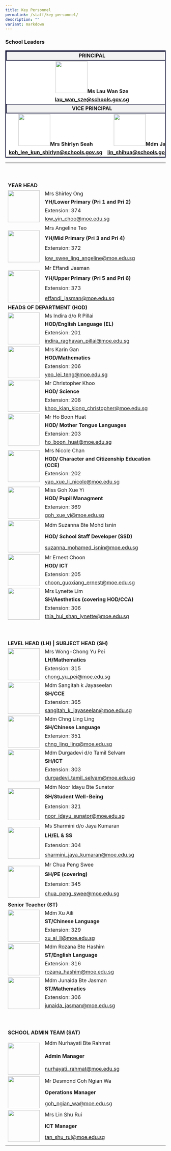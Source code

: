 ```yaml
---
title: Key Personnel
permalink: /staff/key-personnel/
description: ""
variant: markdown
---
```

<h3>School Leaders</h3>
<table style="border:2px solid #0A0B30">
<tbody><tr>
<td style="border:2px solid #0A0B30; background-color:#f3f3f3; text-align: center;" colspan="3"><strong>PRINCIPAL</strong>
 </td></tr>
<tr>
<td style="border:2px ; background-color:#ffffff;; text-align: center;" colspan="3"><img style="width: 100px;" height="auto" alt="" src="/images/Staff Photos/Organisation Photos/001_ms_lau.png"><strong>Ms Lau Wan Sze</strong>
 </td></tr>
<tr>
<td style="border:2px ; background-color:#ffffff;; text-align: center;" colspan="3"><strong><a href="mailto:lau_wan_sze@schools.gov.sg" rel="noopener noreferrer nofollow" target="_blank">lau_wan_sze@schools.gov.sg</a></strong>
 </td></tr>
<tr>
<td style="border:2px solid #0A0B30; background-color:#f3f3f3; text-align: center; width:25%" colspan="2"><strong>VICE PRINCIPAL</strong></td>
 </tr>
<tr>
<td style="border:2px; background-color:#ffffff; text-align: center;"><img style="width: 100px;" height="auto" alt="" src="/images/Staff%20Photos/Mrs_Shirlyn_Seah.png"><strong>Mrs Shirlyn Seah
</strong></td><td style="border:2px ; background-color:#ffffff;; text-align: center;"><img style="width: 100px;" height="auto" alt="" src="/images/Staff Photos/vp_mdm_jan.png"><strong>Mdm Jan
</strong>
 </td></tr>
<tr>
<td style="border:2px; background-color:#ffffff; text-align: center;"><strong><a href="mailto:koh_lee_kun_shirlyn@schools.gov.sg" rel="noopener noreferrer nofollow" target="_blank">koh_lee_kun_shirlyn@schools.gov.sg</a></strong> </td><td style="border:2px ; background-color:#ffffff;; text-align: center;"><strong><a href="mailto:lin_shihua@schools.gov.sg" rel="noopener noreferrer nofollow" target="_blank">lin_shihua@schools.gov.sg</a>
</strong>
 </td></tr></tbody></table>
<table>
<tbody><tr><td rowspan="1" colspan="1"><p>&nbsp;</p></td><td rowspan="1" colspan="1"><p>&nbsp;</p></td></tr><tr><td rowspan="1" colspan="2"><strong>YEAR HEAD</strong></td></tr>
<tr>
<td rowspan="4" colspan="1"><img style="width: 100px;" height="auto" alt="" src="/images/Staff%20Photos/Organisation%20Photos/yh_shirley.png"></td><td rowspan="1" colspan="4">
Mrs Shirley Ong</td></tr>
<tr><td><strong>YH/Lower Primary (Pri 1 and Pri 2)</strong></td></tr>
<tr><td>Extension: 374</td></tr>
<tr><td><a href="mailto:low_yin_choo@moe.edu.sg" rel="noopener noreferrer nofollow" target="_blank">low_yin_choo@moe.edu.sg</a>

</td></tr><tr>
<td rowspan="4" colspan="1">
<br><img style="width:100px;" height="auto" src="/images/Staff Photos/angeline.png">
</td>
<td rowspan="1" colspan="4">
Mrs Angeline Teo
</td>
</tr>
<tr>
<td rowspan="1" colspan="4">
<strong>YH/Mid Primary (Pri 3 and Pri 4)</strong>
</td>
</tr>
<tr>
<td rowspan="1" colspan="4">
Extension: 372
</td>
</tr>
<tr>
<td rowspan="1" colspan="4">
<a href="mailto:low_swee_ling_angeline@moe.edu.sg" rel="noopener noreferrer nofollow" target="_blank">low_swee_ling_angeline@moe.edu.sg</a>

</td>
</tr>
<tr>
<td rowspan="4" colspan="1">
<br><img style="width:100px;" height="auto" src="/images/Staff Photos/Organisation Photos/yh_effandi.png">
</td>
<td rowspan="1" colspan="4">
Mr Effandi Jasman
</td>
</tr>
<tr>
<td rowspan="1" colspan="4">
<strong>YH/Upper Primary (Pri 5 and Pri 6)</strong>
</td>
</tr>
<tr>
<td rowspan="1" colspan="4">
Extension: 373
</td>
</tr>
<tr>
<td rowspan="1" colspan="4">
<a href="mailto:effandi_jasman@moe.edu.sg" rel="noopener noreferrer nofollow" target="_blank">effandi_jasman@moe.edu.sg</a>

</td>
</tr>
<tr><td rowspan="1" colspan="2"><strong>HEADS OF DEPARTMENT (HOD)</strong></td></tr><tr><td rowspan="4" colspan="1"><img style="width: 100px;" height="auto" alt="" src="/images/Staff Photos/Organisation Photos/hod_english.png"></td>
<td rowspan="1" colspan="1">Ms Indira d/o R Pillai</td></tr>
<tr><td rowspan="1" colspan="1"><strong>HOD/English Language (EL)</strong></td></tr>
<tr><td rowspan="1" colspan="4">Extension: 201</td></tr>
<tr><td rowspan="1" colspan="1"><a href="mailto:indira_raghavan_pillai@moe.edu.sg" rel="noopener noreferrer nofollow" target="_blank">indira_raghavan_pillai@moe.edu.sg</a></td></tr><tr><td rowspan="4" colspan="1"><img style="width: 100px;" height="auto" alt="" src="/images/Staff Photos/Organisation Photos/hod_math.png"></td><td rowspan="1" colspan="1">Mrs Karin Gan</td></tr><tr><td rowspan="1" colspan="1"><strong>HOD/Mathematics</strong></td></tr>
<tr><td rowspan="1" colspan="4">Extension: 206</td></tr>
<tr><td rowspan="1" colspan="1"><a href="mailto:yeo_lei_teng@moe.edu.sg" rel="noopener noreferrer nofollow" target="_blank">yeo_lei_teng@moe.edu.sg</a></td></tr><tr><td rowspan="4" colspan="1"><img style="width: 100px;" height="auto" alt="" src="/images/Staff Photos/Organisation Photos/hod_science.png"></td><td rowspan="1" colspan="1">Mr Christopher Khoo</td></tr><tr><td rowspan="1" colspan="1"><strong>HOD/ Science</strong></td></tr><tr><td rowspan="1" colspan="4">Extension: 208</td></tr><tr><td rowspan="1" colspan="1">
<a href="mailto:khoo_kian_kiong_christopher@moe.edu.sg" rel="noopener noreferrer nofollow" target="_blank">khoo_kian_kiong_christopher@moe.edu.sg</a></td></tr><tr><td rowspan="4" colspan="1"><img style="width: 100px;" height="auto" alt="" src="/images/Staff Photos/Organisation Photos/hodmtl.png"></td><td rowspan="1" colspan="1">Mr Ho Boon Huat</td></tr><tr><td rowspan="1" colspan="1"><strong>HOD/ Mother Tongue Languages</strong></td></tr>
<tr><td rowspan="1" colspan="4">Extension: 203</td></tr>
<tr><td rowspan="1" colspan="1"><a href="mailto:ho_boon_huat@moe.edu.sg" rel="noopener noreferrer nofollow" target="_blank">ho_boon_huat@moe.edu.sg</a></td></tr><tr><td rowspan="4"><div class="isomer-image-wrapper"><img style="width: 100px;" height="auto" alt="" src="/images/Staff Photos/Organisation Photos/hod_cce.png"></div></td><td rowspan="1" colspan="1">Mrs Nicole Chan</td></tr><tr><td rowspan="1" colspan="1"><strong>HOD/ Character and Citizenship Education (CCE)</strong></td></tr>
<tr><td rowspan="1" colspan="4">Extension: 202</td></tr>
<tr><td rowspan="1" colspan="1"><a href="mailto:yap_xue_li_nicole@moe.edu.sg" rel="noopener noreferrer nofollow" target="_blank">yap_xue_li_nicole@moe.edu.sg</a></td></tr><tr><td rowspan="4" colspan="1"><img style="width: 100px;" height="auto" alt="" src="/images/Staff Photos/Organisation Photos/hodppm.png"></td><td rowspan="1" colspan="1">Miss Goh Xue Yi</td></tr><tr><td rowspan="1" colspan="1"><strong>HOD/ Pupil Managment</strong></td></tr><tr><td rowspan="1" colspan="4">Extension: 369</td></tr>
<tr><td rowspan="1" colspan="1"><a href="mailto:goh_xue_yi@moe.edu.sg" rel="noopener noreferrer nofollow" target="_blank">goh_xue_yi@moe.edu.sg</a></td></tr><tr><td rowspan="3" colspan="1"><img style="width: 100px;" height="auto" alt="" src="/images/Staff Photos/Organisation Photos/hod_ssd.png"></td><td rowspan="1" colspan="1">Mdm Suzanna Bte Mohd Isnin</td></tr><tr><td rowspan="1" colspan="1"><strong>HOD/ School Staff Developer (SSD)</strong></td></tr><tr><td rowspan="1" colspan="1"><a href="mailto:suzanna_mohamed_isnin@moe.edu.sg" rel="noopener noreferrer nofollow" target="_blank">suzanna_mohamed_isnin@moe.edu.sg</a></td></tr><tr><td rowspan="4" colspan="1"><div class="isomer-image-wrapper"><img style="width: 100px;" height="auto" alt="" src="/images/hodict_mr_ernest_choon.png"></div></td><td rowspan="1" colspan="1">Mr Ernest Choon</td></tr><tr><td rowspan="1" colspan="1"><strong>HOD/ ICT</strong></td></tr>
<tr><td rowspan="1" colspan="4">Extension: 205</td></tr>
<tr><td rowspan="1" colspan="1"><a href="mailto:choon_guoxiang_ernest@moe.edu.sg" rel="noopener noreferrer nofollow" target="_blank">choon_guoxiang_ernest@moe.edu.sg</a></td></tr><tr><td rowspan="4" colspan="1"><div class="isomer-image-wrapper"><img style="width: 100px;" height="auto" alt="" src="/images/Staff Photos/lynette.png"></div></td><td rowspan="1" colspan="1">Mrs Lynette Lim</td></tr><tr><td rowspan="1" colspan="1"><strong>SH/Aesthetics (covering HOD/CCA)</strong></td></tr>
<tr><td rowspan="1" colspan="4">Extension: 306</td></tr>
<tr><td rowspan="1" colspan="1"><a href="mailto:thia_hui_shan_lynette@moe.edu.sg" rel="noopener noreferrer nofollow" target="_blank">thia_hui_shan_lynette@moe.edu.sg</a></td></tr>

<tr><td rowspan="1" colspan="1"></td><td rowspan="1" colspan="1"><p>&nbsp;</p></td></tr><tr><td rowspan="1" colspan="2"><strong>LEVEL HEAD (LH) | SUBJECT HEAD (SH)</strong></td></tr><tr><td rowspan="4" colspan="1"><div class="isomer-image-wrapper"><img style="width: 100px;" height="auto" alt="" src="/images/Staff Photos/Organisation Photos/LH_math.png"></div></td><td rowspan="1" colspan="1">Mrs Wong-Chong Yu Pei</td></tr><tr><td rowspan="1" colspan="1"><strong>LH/Mathematics</strong></td></tr>
<tr><td rowspan="1" colspan="4">Extension: 315</td></tr>
<tr><td rowspan="1" colspan="1"><a href="mailto:chong_yu_pei@moe.edu.sg" rel="noopener noreferrer nofollow" target="_blank">chong_yu_pei@moe.edu.sg</a></td></tr><tr><td rowspan="4" colspan="1"><div class="isomer-image-wrapper"><img style="width: 100px;" height="auto" alt="" src="/images/Staff Photos/sangitah.png"></div></td><td rowspan="1" colspan="1">Mdm Sangitah k Jayaseelan</td></tr><tr><td rowspan="1" colspan="1"><strong>SH/CCE</strong></td></tr><tr><td rowspan="1" colspan="4">Extension: 365</td></tr><tr><td rowspan="1" colspan="1"><a href="mailto:
sangitah_k_jayaseelan@moe.edu.sg" rel="noopener noreferrer nofollow" target="_blank">sangitah_k_jayaseelan@moe.edu.sg </a></td></tr><tr><td rowspan="4" colspan="1"><div class="isomer-image-wrapper"><img style="width: 100px;" height="auto" alt="" src="/images/Staff Photos/chng_ling_ling.png"></div></td><td rowspan="1" colspan="1">Mdm Chng Ling Ling</td></tr><tr><td rowspan="1" colspan="1"><strong>SH/Chinese Language</strong></td></tr><tr><td rowspan="1" colspan="4">Extension: 351</td></tr><tr><td rowspan="1" colspan="1"><a href="mailto:
chng_ling_ling@moe.edu.sg" rel="noopener noreferrer nofollow" target="_blank">chng_ling_ling@moe.edu.sg</a></td></tr><tr><td rowspan="4" colspan="1"><div class="isomer-image-wrapper"><img style="width: 100px;" height="auto" alt="" src="/images/Staff Photos/devi.png"></div></td><td rowspan="1" colspan="1">Mdm Durgadevi d/o Tamil Selvam</td></tr><tr><td rowspan="1" colspan="1"><strong>SH/ICT</strong></td></tr><tr><td rowspan="1" colspan="4">Extension: 303</td></tr><tr><td rowspan="1" colspan="1"><a href="mailto:durgadevi_tamil_selvam@moe.edu.sg" rel="noopener noreferrer nofollow" target="_blank">durgadevi_tamil_selvam@moe.edu.sg</a></td></tr><tr><td rowspan="4" colspan="1"><p></p><div class="isomer-image-wrapper"><img style="width: 100px;" height="auto" alt="" src="/images/Staff Photos/noor_idayu.png"></div></td><td rowspan="1" colspan="1">Mdm Noor Idayu Bte Sunator</td></tr><tr><td rowspan="1" colspan="1"><strong>SH/Student Well-Being</strong></td></tr><tr><td rowspan="1" colspan="4">Extension: 321</td></tr><tr><td rowspan="1" colspan="1"><a href="mailto:noor_idayu_sunator@moe.edu.sg" rel="noopener noreferrer nofollow" target="_blank">noor_idayu_sunator@moe.edu.sg</a></td></tr><tr><td rowspan="4" colspan="1"><p></p><img style="width: 100px;" height="auto" alt="" src="/images/Staff Photos/sharmini.png"></td><td rowspan="1" colspan="1">Ms Sharmini d/o Jaya Kumaran</td></tr><tr><td rowspan="1" colspan="1"><strong>LH/EL &amp; SS</strong></td></tr><tr><td rowspan="1" colspan="4">Extension: 304</td></tr><tr><td rowspan="1" colspan="1"><a href="mailto:
sharmini_jaya_kumaran@moe.edu.sg" rel="noopener noreferrer nofollow" target="_blank">sharmini_jaya_kumaran@moe.edu.sg</a></td></tr>
<tr><td rowspan="4" colspan="1"><p></p><div class="isomer-image-wrapper"><img style="width: 100px;" alt="" src="/images/Staff%20Photos/Mr_Chua_Peng_Swee_.png"></div></td><td rowspan="1" colspan="1">Mr Chua Peng Swee</td></tr><tr><td rowspan="1" colspan="1"><strong>SH/PE (covering)</strong></td></tr><tr><td rowspan="1" colspan="4">Extension: 345</td></tr><tr><td rowspan="1" colspan="1"><a href="mailto:
chua_peng_swee@moe.edu.sg" rel="noopener noreferrer nofollow" target="_blank">chua_peng_swee@moe.edu.sg</a></td></tr>
<tr><td rowspan="1" colspan="1"></td><td rowspan="1" colspan="1"></td></tr><tr><td rowspan="1" colspan="2"><strong>Senior Teacher (ST)</strong></td></tr><tr><td rowspan="4" colspan="1"><div class="isomer-image-wrapper"><img style="width: 100px;" height="auto" alt="" src="/images/Staff Photos/xu_aili.png"></div></td><td rowspan="1" colspan="1">Mdm Xu Aili</td></tr><tr><td rowspan="1" colspan="1"><strong>ST/Chinese Language</strong></td></tr><tr><td rowspan="1" colspan="4">Extension: 329</td></tr><tr><td rowspan="1" colspan="1"><a href="mailto:xu_ai_li@moe.edu.sg" rel="noopener noreferrer nofollow" target="_blank">xu_ai_li@moe.edu.sg</a></td></tr><tr><td rowspan="4" colspan="1"><div class="isomer-image-wrapper"><img style="width: 100px;" height="auto" alt="" src="/images/Staff Photos/mdm_rozana.png"></div></td><td rowspan="1" colspan="1">Mdm Rozana Bte Hashim</td></tr><tr><td rowspan="1" colspan="1"><strong>ST/English Language</strong></td></tr><tr><td rowspan="1" colspan="4">Extension: 316</td></tr><tr><td rowspan="1" colspan="1"><a href="mailto:rozana_hashim@moe.edu.sg" rel="noopener noreferrer nofollow" target="_blank">rozana_hashim@moe.edu.sg</a></td></tr><tr><td rowspan="4" colspan="1"><div class="isomer-image-wrapper"><img style="width: 100px;" height="auto" alt="" src="/images/Staff Photos/mdm_junaida.png"></div></td><td rowspan="1" colspan="1">Mdm Junaida Bte Jasman</td></tr><tr><td rowspan="1" colspan="1"><strong>ST/Mathematics</strong></td></tr><tr><td rowspan="1" colspan="4">Extension: 306</td></tr><tr><td rowspan="1" colspan="1"><a href="mailto:junaida_jasman@moe.edu.sg" rel="noopener noreferrer nofollow" target="_blank">junaida_jasman@moe.edu.sg</a></td></tr><tr><td rowspan="1" colspan="1"></td><td rowspan="1" colspan="1"><p>&nbsp;</p></td></tr><tr><td rowspan="1" colspan="2"><strong>SCHOOL ADMIN TEAM (SAT)</strong></td></tr><tr><td rowspan="3" colspan="1"><p></p><div class="isomer-image-wrapper"><img style="width: 100px;" height="auto" alt="" src="/images/Staff Photos/AM_nurhayati.png"></div></td><td rowspan="1" colspan="1">Mdm Nurhayati Bte Rahmat</td></tr><tr><td rowspan="1" colspan="1"><strong>Admin Manager</strong></td></tr><tr><td rowspan="1" colspan="1"><a href="mailto:nurhayati_rahmat@moe.edu.sg" rel="noopener noreferrer nofollow" target="_blank">nurhayati_rahmat@moe.edu.sg</a></td></tr><tr><td rowspan="3" colspan="1"><div class="isomer-image-wrapper"><img style="width: 100px;" height="auto" alt="" src="/images/Staff Photos/om_mr_desmond.png"></div></td><td rowspan="1" colspan="1">Mr Desmond Goh Ngian Wa</td></tr><tr><td rowspan="1" colspan="1"><strong>Operations Manager</strong></td></tr><tr><td rowspan="1" colspan="1"><a href="mailto:goh_ngian_wa@moe.edu.sg" rel="noopener noreferrer nofollow" target="_blank">goh_ngian_wa@moe.edu.sg</a></td></tr><tr><td rowspan="3" colspan="1"><div class="isomer-image-wrapper"><img style="width: 100px;" height="auto" alt="" src="/images/Staff Photos/ictma_mrs_lin.png"></div></td><td rowspan="1" colspan="1">Mrs Lin Shu Rui</td></tr><tr><td rowspan="1" colspan="1"><strong>ICT Manager</strong></td></tr><tr><td rowspan="1" colspan="1"><a href="mailto:tan_shu_rui@moe.edu.sg" rel="noopener noreferrer nofollow" target="_blank">tan_shu_rui@moe.edu.sg</a></td></tr><tr><td rowspan="1" colspan="1"></td><td rowspan="1" colspan="1"></td></tr></tbody></table>